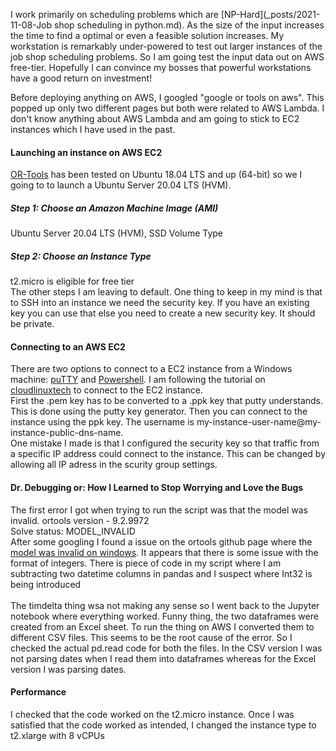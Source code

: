 I work primarily on scheduling problems which are [NP-Hard](_posts/2021-11-08-Job shop scheduling in python.md). As the size of the input increases the time to find a optimal or even a 
feasible solution increases. My workstation is remarkably under-powered to test out larger instances of the job shop scheduling problems. So I am going test the input data out on AWS free-tier. Hopefully I can convince my bosses that powerful workstations have a good return on investment! <br>

Before deploying anything on AWS, I googled "google or tools on aws". This popped up only two different pages but both were related to AWS Lambda. I don't know anything about AWS Lambda 
and am going to stick to EC2 instances which I have used in the past. <br>

#### Launching an instance on AWS EC2
[OR-Tools](https://github.com/google/or-tools) has been tested on Ubuntu 18.04 LTS and up (64-bit) so we I going to to launch a Ubuntu Server 20.04 LTS (HVM).
<br>
##### Step 1: Choose an Amazon Machine Image (AMI) <br>
Ubuntu Server 20.04 LTS (HVM), SSD Volume Type <br>
##### Step 2: Choose an Instance Type 
t2.micro is eligible for free tier
<br>
The other steps I am leaving to default. One thing to keep in my mind is that to SSH into an instance we need the security key. If you have an existing key you can use that else
you need to create a new security key. It should be private. <br>

#### Connecting to an AWS EC2
There are two options to connect to a EC2 instance from a Windows machine: [puTTY](https://www.putty.org/) and [Powershell](https://docs.microsoft.com/en-us/powershell/scripting/overview?view=powershell-7.2).
I am following the tutorial on [cloudlinuxtech](https://cloudlinuxtech.com/ssh-to-ec2-instance/) to connect to the EC2 instance. <br>
First the .pem key has to be converted to a .ppk key that putty understands. This is done using the putty key generator.
Then you can connect to the instance using the ppk key. The username is my-instance-user-name@my-instance-public-dns-name. <br>
One mistake I made is that I configured the security key so that traffic from a specific IP address could connect to the instance. This can be changed by allowing all IP adress in the 
scurity group settings. <br>

#### Dr. Debugging or: How I Learned to Stop Worrying and Love the Bugs
The first error I got when trying to run the script was that the model was invalid. ortools version -  9.2.9972 <br>
Solve status: MODEL_INVALID <br>
After some googling I found a issue on the ortools github page where the [model was invalid on windows](https://github.com/google/or-tools/issues/1365). It appears that there is some issue with the format of integers. There is piece of code in my script where I am subtracting two datetime columns in pandas and I suspect where Int32 is being introduced  
<br>
The timdelta thing wsa not making any sense so I went back to the Jupyter notebook where everything worked. Funny thing, the two dataframes were created from an Excel sheet. To run the thing on AWS I converted them to different CSV files. This seems to be the root cause of the error. So I checked the actual pd.read code for both the files. In the CSV version I was not parsing dates when I read them into dataframes whereas for the Excel version I was parsing dates.

#### Performance
I checked that the code worked on the t2.micro instance. Once I was satisfied that the code worked as intended, I changed the instance type to t2.xlarge with 8 vCPUs
